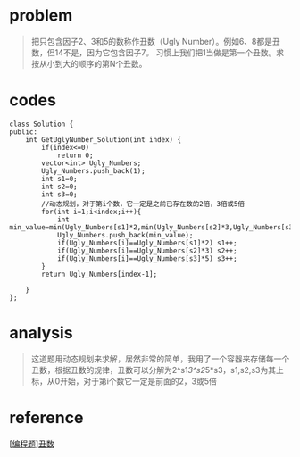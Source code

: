 # problem
>把只包含因子2、3和5的数称作丑数（Ugly Number）。例如6、8都是丑数，但14不是，因为它包含因子7。 习惯上我们把1当做是第一个丑数。求按从小到大的顺序的第N个丑数。
# codes
```
class Solution {
public:
    int GetUglyNumber_Solution(int index) {
        if(index<=0)
            return 0;
        vector<int> Ugly_Numbers;
        Ugly_Numbers.push_back(1);
        int s1=0;
        int s2=0;
        int s3=0;
        //动态规划，对于第i个数，它一定是之前已存在数的2倍，3倍或5倍
        for(int i=1;i<index;i++){
            int min_value=min(Ugly_Numbers[s1]*2,min(Ugly_Numbers[s2]*3,Ugly_Numbers[s3]*5));
            Ugly_Numbers.push_back(min_value);
            if(Ugly_Numbers[i]==Ugly_Numbers[s1]*2) s1++;
            if(Ugly_Numbers[i]==Ugly_Numbers[s2]*3) s2++;
            if(Ugly_Numbers[i]==Ugly_Numbers[s3]*5) s3++;
        }
        return Ugly_Numbers[index-1];
       
    }
};

```

# analysis
>这道题用动态规划来求解，居然非常的简单，我用了一个容器来存储每一个丑数，根据丑数的规律，丑数可以分解为2^s1*3^s2*5*s3，s1,s2,s3为其上标，从0开始，对于第i个数它一定是前面的2，3或5倍
# reference
[[编程题]丑数][1]

[1]: https://www.nowcoder.com/questionTerminal/6aa9e04fc3794f68acf8778237ba065b
